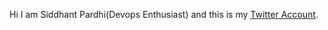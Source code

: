 Hi I am Siddhant Pardhi(Devops Enthusiast) and this is my [Twitter Account](https://twitter.com/siddhantpardhi). 
